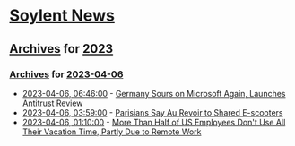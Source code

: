 # [Soylent News](../../../README.md)

## [Archives](../../index.md) for [2023](../index.md)

### [Archives](../../index.md) for [2023-04-06](index.md)

* [2023-04-06, 06:46:00](https://soylentnews.org/article.pl?sid=23/04/05/0410225&from=rss) - [Germany Sours on Microsoft Again, Launches Antitrust Review](https://soylentnews.org/article.pl?sid=23/04/05/0410225&from=rss)
* [2023-04-06, 03:59:00](https://soylentnews.org/article.pl?sid=23/04/05/042243&from=rss) - [Parisians Say Au Revoir to Shared E-scooters](https://soylentnews.org/article.pl?sid=23/04/05/042243&from=rss)
* [2023-04-06, 01:10:00](https://soylentnews.org/article.pl?sid=23/04/05/0349227&from=rss) - [More Than Half of US Employees Don't Use All Their Vacation Time, Partly Due to Remote Work](https://soylentnews.org/article.pl?sid=23/04/05/0349227&from=rss)
